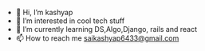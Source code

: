 - 👋 Hi, I’m kashyap
- 👀 I’m interested in cool tech stuff
- 🌱 I’m currently learning DS,Algo,Django, rails and react
- 📫 How to reach me saikashyap6433@gmail.com

<!---
saikashyap6433/saikashyap6433 is a ✨ special ✨ repository because its `README.md` (this file) appears on your GitHub profile.
You can click the Preview link to take a look at your changes.
--->
